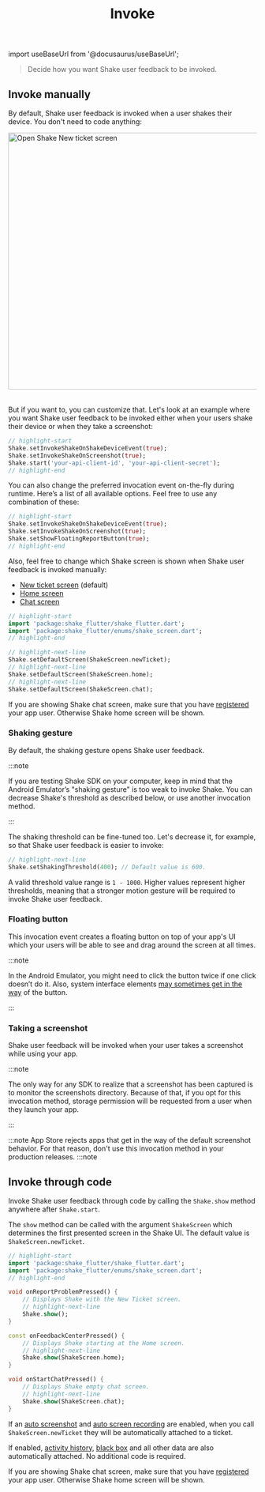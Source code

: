 ﻿---
id: invoke
title: Invoke
---

import useBaseUrl from '@docusaurus/useBaseUrl';

>Decide how you want Shake user feedback to be invoked.

## Invoke manually
By default, Shake user feedback is invoked when a user shakes their device.
You don't need to code anything:

<table class="media-container mt-40 mb-40">
<img
  alt="Open Shake New ticket screen"
  width="520"
  src={useBaseUrl('img/open-shake-new-ticket-screen.svg')}
/>
</table>

But if you want to, you can customize that.
Let's look at an example where you want Shake user feedback to be invoked either when your users shake their device or when they take a screenshot:

```dart title="main.dart"
// highlight-start
Shake.setInvokeShakeOnShakeDeviceEvent(true);
Shake.setInvokeShakeOnScreenshot(true);
Shake.start('your-api-client-id', 'your-api-client-secret');
// highlight-end
```

You can also change the preferred invocation event on-the-fly during runtime.
Here’s a list of all available options. Feel free to use any combination of these:

```dart title="main.dart"
// highlight-start
Shake.setInvokeShakeOnShakeDeviceEvent(true);
Shake.setInvokeShakeOnScreenshot(true);
Shake.setShowFloatingReportButton(true);
// highlight-end
```

Also, feel free to change which Shake screen is shown when Shake user feedback is invoked manually:
* [New ticket screen](/flutter/shake-ui/new-ticket-screen.md) (default)
* [Home screen](/flutter/shake-ui/home-screen.md)
* [Chat screen](/flutter/shake-ui/chat-screen.md)

```dart title="main.dart"
// highlight-start
import 'package:shake_flutter/shake_flutter.dart';
import 'package:shake_flutter/enums/shake_screen.dart';
// highlight-end

// highlight-next-line
Shake.setDefaultScreen(ShakeScreen.newTicket);
// highlight-next-line
Shake.setDefaultScreen(ShakeScreen.home);
// highlight-next-line
Shake.setDefaultScreen(ShakeScreen.chat);
```

If you are showing Shake chat screen, make sure that you have [registered](/flutter/users/register-user) your app user. Otherwise Shake home screen will be shown.

### Shaking gesture

By default, the shaking gesture opens Shake user feedback.

:::note

If you are testing Shake SDK on your computer, keep in mind that the Android Emulator’s "shaking gesture"
is too weak to invoke Shake. You can decrease Shake's threshold as described below, or use another invocation method.

:::

The shaking threshold can be fine-tuned too. Let's decrease it, for example, so that Shake user feedback is easier to invoke:

```dart title="main.dart"
// highlight-next-line
Shake.setShakingThreshold(400); // Default value is 600.
```

A valid threshold value range is `1 - 1000`. Higher values represent higher thresholds, meaning that a stronger 
motion gesture will be required to invoke Shake user feedback.

### Floating button
This invocation event creates a floating button on top of your app's UI which your users
will be able to see and drag around the screen at all times.

:::note

In the Android Emulator, you might need to click the button twice if one click doesn’t do it.
Also, system interface elements [may sometimes get in the way](https://help.shakebugs.com/en/articles/3321805-the-report-a-bug-button-is-hidden-behind-an-interface-element) of the button.

:::

### Taking a screenshot
Shake user feedback will be invoked when your user takes a screenshot while using your app.

:::note

The only way for any SDK to realize that a screenshot has been captured is to monitor the screenshots directory.
Because of that, if you opt for this invocation method, storage permission will be requested from a user when they launch your app.

:::

:::note
App Store rejects apps that get in the way of the default screenshot behavior. For that reason, don't use this invocation method in your production releases.
:::note

## Invoke through code
Invoke Shake user feedback through code by calling the `Shake.show` method anywhere after `Shake.start`.

The `show` method can be called with the argument `ShakeScreen` which determines the first presented screen in the Shake UI.
The default value is `ShakeScreen.newTicket`.

```dart title="main.dart"
// highlight-start
import 'package:shake_flutter/shake_flutter.dart';
import 'package:shake_flutter/enums/shake_screen.dart';
// highlight-end

void onReportProblemPressed() { 
    // Displays Shake with the New Ticket screen.
    // highlight-next-line
    Shake.show();
}

const onFeedbackCenterPressed() { 
    // Displays Shake starting at the Home screen.
    // highlight-next-line
    Shake.show(ShakeScreen.home);
}

void onStartChatPressed() {
    // Displays Shake empty chat screen.
    // highlight-next-line
    Shake.show(ShakeScreen.chat);
}
```

If an [auto screenshot](/flutter/configuration-and-data/auto-screenshot.md) and
[auto screen recording](/flutter/configuration-and-data/auto-screen-recording.md) are enabled,
when you call `ShakeScreen.newTicket` they will be automatically attached to a ticket.

If enabled, [activity history](/flutter/configuration-and-data/activity-history.md),
[black box](/flutter/configuration-and-data/black-box.md) and all other data are also automatically attached.
No additional code is required.

If you are showing Shake chat screen, make sure that you have [registered](/flutter/users/register-user) your app user. Otherwise Shake home screen will be shown.
